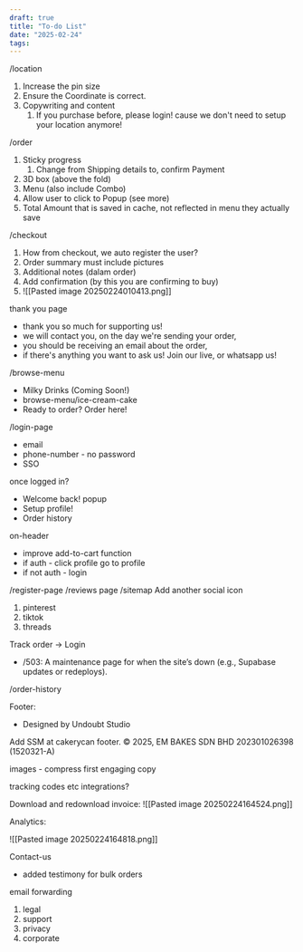```yaml
---
draft: true
title: "To-do List"
date: "2025-02-24"
tags: 
---
```

/location
1. Increase the pin size
2. Ensure the Coordinate is correct.
3. Copywriting and content
	1. If you purchase before, please login! cause we don't need to setup your location anymore!


/order
1. Sticky progress
	1. Change from Shipping details to, confirm Payment
2. 3D box (above the fold)
3. Menu (also include Combo)
4. Allow user to click to Popup (see more)
5. Total Amount that is saved in cache, not reflected in menu they actually save

/checkout
1. How from checkout, we auto register the user?
2. Order summary must include pictures
3. Additional notes (dalam order)
4. Add confirmation (by this you are confirming to buy)
5. ![[Pasted image 20250224010413.png]]


thank you page
- thank you so much for supporting us!
- we will contact you, on the day we're sending your order,
- you should be receiving an email about the order,
- if there's anything you want to ask us! Join our live, or whatsapp us!


/browse-menu
- Milky Drinks (Coming Soon!)
- browse-menu/ice-cream-cake
- Ready to order? Order here!


/login-page
- email
- phone-number - no password
- SSO

once logged in?
- Welcome back! popup
- Setup profile!
- Order history





on-header
- improve add-to-cart function
- if auth - click profile go to profile
- if not auth - login 

/register-page
/reviews page
/sitemap
Add another social icon

1. pinterest
2. tiktok
3. threads


Track order -> Login


- /503: A maintenance page for when the site’s down (e.g., Supabase updates or redeploys).

/order-history


Footer:
- Designed by Undoubt Studio

Add SSM at cakerycan footer.
© 2025, EM BAKES SDN BHD 202301026398 (1520321-A)




images - compress first
engaging copy

tracking codes etc
integrations?


Download and redownload invoice: 
![[Pasted image 20250224164524.png]]



Analytics:

![[Pasted image 20250224164818.png]]


Contact-us

-  added testimony for bulk orders



email forwarding

1. legal
2. support
3. privacy
4. corporate
